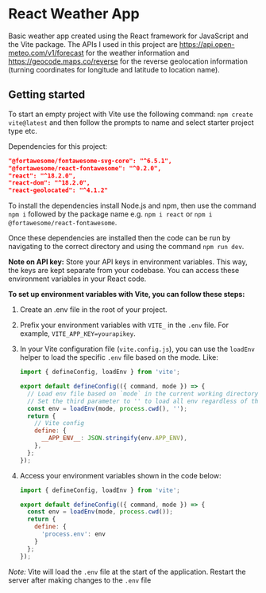 # React Weather App

Basic weather app created using the React framework for JavaScript and the Vite package. The APIs I used in this project are https://api.open-meteo.com/v1/forecast for the weather information and https://geocode.maps.co/reverse for the reverse geolocation information (turning coordinates for longitude and latitude to location name).

## Getting started

To start an empty project with Vite use the following command: `npm create vite@latest` and then follow the prompts to name and select starter project type etc.

Dependencies for this project:

```json
"@fortawesome/fontawesome-svg-core": "^6.5.1",
"@fortawesome/react-fontawesome": "^0.2.0",
"react": "^18.2.0",
"react-dom": "^18.2.0",
"react-geolocated": "^4.1.2"
```

To install the dependencies install Node.js and npm, then use the command `npm i` followed by the package name e.g. `npm i react` or `npm i @fortawesome/react-fontawesome`.

Once these dependencies are installed then the code can be run by navigating to the correct directory and using the command `npm run dev`.

**Note on API key:** Store your API keys in environment variables. This way, the keys are kept separate from your codebase. You can access these environment variables in your React code.

**To set up environment variables with Vite, you can follow these steps:**
1. Create an .env file in the root of your project.
2. Prefix your environment variables with `VITE_` in the `.env` file. For example, `VITE_APP_KEY=yourapikey`.
3. In your Vite configuration file (`vite.config.js`), you can use the `loadEnv` helper to load the specific `.env` file based on the mode. Like:

    ```js
    import { defineConfig, loadEnv } from 'vite';
    
    export default defineConfig(({ command, mode }) => {
      // Load env file based on `mode` in the current working directory.
      // Set the third parameter to '' to load all env regardless of the `VITE_` prefix.
      const env = loadEnv(mode, process.cwd(), '');
      return {
        // Vite config
        define: {
          __APP_ENV__: JSON.stringify(env.APP_ENV),
        },
      };
    });
    ```

4. Access your environment variables shown in the code below:
  
    ```jsx
    import { defineConfig, loadEnv } from 'vite';
    
    export default defineConfig(({ command, mode }) => {
      const env = loadEnv(mode, process.cwd());
      return {
        define: {
          'process.env': env
        }
      };
    });
    ```

*Note:* Vite will load the `.env` file at the start of the application. Restart the server after making changes to the `.env` file
